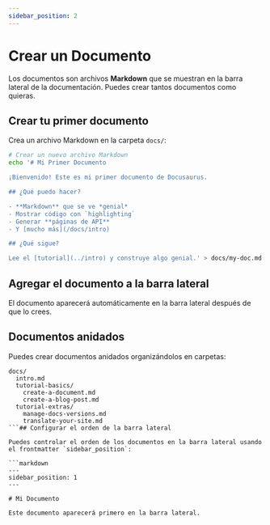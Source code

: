 ```yaml
---
sidebar_position: 2
---
```


# Crear un Documento

Los documentos son archivos **Markdown** que se muestran en la barra lateral de la documentación. Puedes crear tantos documentos como quieras.

## Crear tu primer documento

Crea un archivo Markdown en la carpeta `docs/`:

```bash
# Crear un nuevo archivo Markdown
echo '# Mi Primer Documento

¡Bienvenido! Este es mi primer documento de Docusaurus.

## ¿Qué puedo hacer?

- **Markdown** que se ve *genial*
- Mostrar código con `highlighting`
- Generar **páginas de API**
- Y [mucho más](/docs/intro)

## ¿Qué sigue?

Lee el [tutorial](../intro) y construye algo genial.' > docs/my-doc.md
```

## Agregar el documento a la barra lateral

El documento aparecerá automáticamente en la barra lateral después de que lo crees.

## Documentos anidados

Puedes crear documentos anidados organizándolos en carpetas:

```
docs/
  intro.md
  tutorial-basics/
    create-a-document.md
    create-a-blog-post.md
  tutorial-extras/
    manage-docs-versions.md
    translate-your-site.md
```## Configurar el orden de la barra lateral

Puedes controlar el orden de los documentos en la barra lateral usando el frontmatter `sidebar_position`:

```markdown
---
sidebar_position: 1
---

# Mi Documento

Este documento aparecerá primero en la barra lateral.
```


